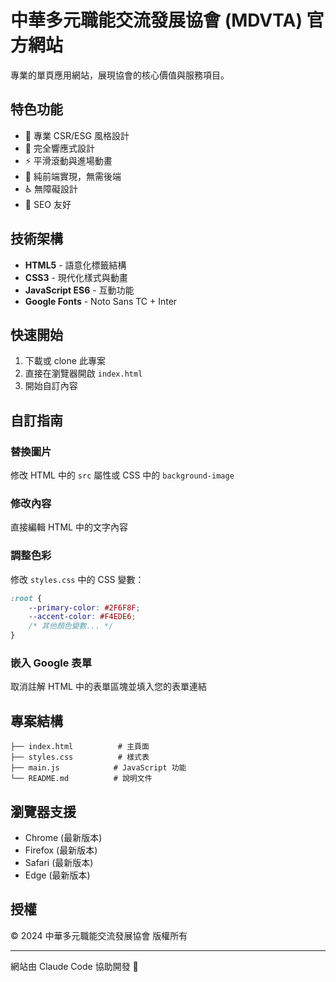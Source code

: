 # 中華多元職能交流發展協會 (MDVTA) 官方網站

專業的單頁應用網站，展現協會的核心價值與服務項目。

## 特色功能

- 🎨 專業 CSR/ESG 風格設計
- 📱 完全響應式設計
- ⚡ 平滑滾動與進場動畫
- 🔧 純前端實現，無需後端
- ♿ 無障礙設計
- 🎯 SEO 友好

## 技術架構

- **HTML5** - 語意化標籤結構
- **CSS3** - 現代化樣式與動畫
- **JavaScript ES6** - 互動功能
- **Google Fonts** - Noto Sans TC + Inter

## 快速開始

1. 下載或 clone 此專案
2. 直接在瀏覽器開啟 `index.html`
3. 開始自訂內容

## 自訂指南

### 替換圖片
修改 HTML 中的 `src` 屬性或 CSS 中的 `background-image`

### 修改內容
直接編輯 HTML 中的文字內容

### 調整色彩
修改 `styles.css` 中的 CSS 變數：
```css
:root {
    --primary-color: #2F6F8F;
    --accent-color: #F4EDE6;
    /* 其他顏色變數... */
}
```

### 嵌入 Google 表單
取消註解 HTML 中的表單區塊並填入您的表單連結

## 專案結構

```
├── index.html          # 主頁面
├── styles.css          # 樣式表
├── main.js            # JavaScript 功能
└── README.md          # 說明文件
```

## 瀏覽器支援

- Chrome (最新版本)
- Firefox (最新版本)
- Safari (最新版本)
- Edge (最新版本)

## 授權

© 2024 中華多元職能交流發展協會 版權所有

---

網站由 Claude Code 協助開發 🤖